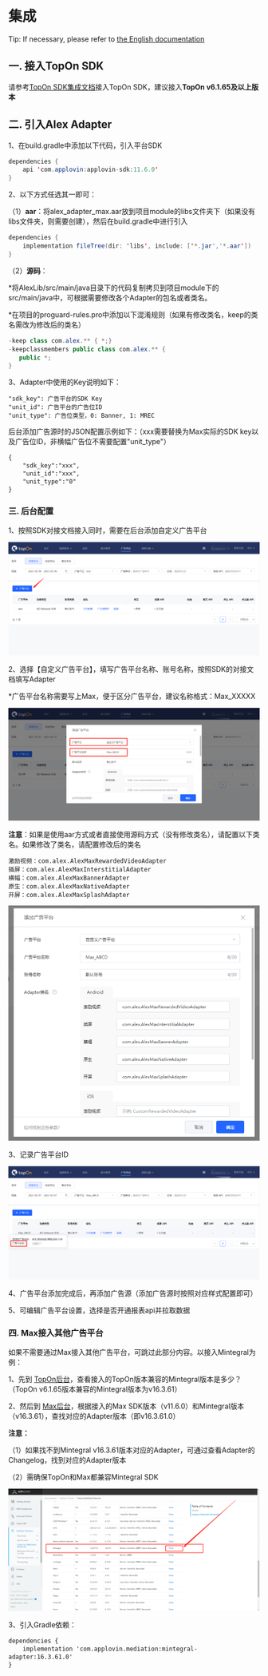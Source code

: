 # 集成

Tip: If necessary, please refer to [the English documentation](https://github.com/Alex-only/AlexMaxDemo_Android/blob/main/README_EN.md)

## 一. 接入TopOn SDK

请参考[TopOn SDK集成文档](https://docs.toponad.com/#/zh-cn/android/android_doc/android_sdk_config_access)接入TopOn SDK，建议接入**TopOn v6.1.65及以上版本**



## 二. 引入Alex Adapter

1、在build.gradle中添加以下代码，引入平台SDK

```java
dependencies {
    api 'com.applovin:applovin-sdk:11.6.0'
}
```

2、以下方式任选其一即可：

（1）**aar**：将alex_adapter_max.aar放到项目module的libs文件夹下（如果没有libs文件夹，则需要创建），然后在build.gradle中进行引入

```java
dependencies {
    implementation fileTree(dir: 'libs', include: ['*.jar','*.aar'])
}
```

（2）**源码**：

*将AlexLib/src/main/java目录下的代码复制拷贝到项目module下的src/main/java中，可根据需要修改各个Adapter的包名或者类名。

*在项目的proguard-rules.pro中添加以下混淆规则（如果有修改类名，keep的类名需改为修改后的类名）

```java
-keep class com.alex.** { *;}
-keepclassmembers public class com.alex.** {
   public *;
}
```

3、Adapter中使用的Key说明如下：

```
"sdk_key": 广告平台的SDK Key
"unit_id": 广告平台的广告位ID
"unit_type": 广告位类型，0: Banner, 1: MREC
```

后台添加广告源时的JSON配置示例如下：（xxx需要替换为Max实际的SDK key以及广告位ID，非横幅广告位不需要配置"unit_type"）

```
{
    "sdk_key":"xxx",
    "unit_id":"xxx",
    "unit_type":"0"
}
```



### 三. 后台配置

1、按照SDK对接文档接入同时，需要在后台添加自定义广告平台

![img](img/image1.png)

2、选择【自定义广告平台】，填写广告平台名称、账号名称，按照SDK的对接文档填写Adapter

*广告平台名称需要写上Max，便于区分广告平台，建议名称格式：Max_XXXXX

![img](img/image2.png)

**注意**：如果是使用aar方式或者直接使用源码方式（没有修改类名），请配置以下类名。如果修改了类名，请配置修改后的类名

```
激励视频：com.alex.AlexMaxRewardedVideoAdapter
插屏：com.alex.AlexMaxInterstitialAdapter
横幅：com.alex.AlexMaxBannerAdapter
原生：com.alex.AlexMaxNativeAdapter
开屏：com.alex.AlexMaxSplashAdapter
```

![img](img/image5.png)

3、记录广告平台ID

![img](img/image3.png)

4、广告平台添加完成后，再添加广告源（添加广告源时按照对应样式配置即可）

5、可编辑广告平台设置，选择是否开通报表api并拉取数据



### 四. Max接入其他广告平台

如果不需要通过Max接入其他广告平台，可跳过此部分内容。以接入Mintegral为例：

1、先到 [TopOn后台](https://docs.toponad.com/#/zh-cn/android/download/package)，查看接入的TopOn版本兼容的Mintegral版本是多少？（TopOn v6.1.65版本兼容的Mintegral版本为v16.3.61）

2、然后到 [Max后台](https://dash.applovin.com/documentation/mediation/android/mediation-adapters#adapter-network-information)，根据接入的Max SDK版本（v11.6.0）和Mintegral版本（v16.3.61），查找对应的Adapter版本（即v16.3.61.0）

**注意：**

（1）如果找不到Mintegral v16.3.61版本对应的Adapter，可通过查看Adapter的Changelog，找到对应的Adapter版本

（2）需确保TopOn和Max都兼容Mintegral SDK

![img](img/image4.png)

3、引入Gradle依赖：

```
dependencies {
    implementation 'com.applovin.mediation:mintegral-adapter:16.3.61.0'
}
```


